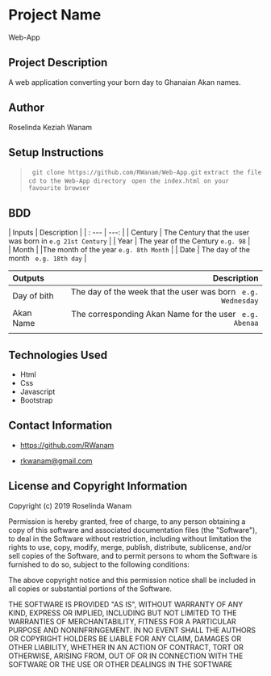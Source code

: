 # Project Name
Web-App

## Project Description
A web application converting your born day to Ghanaian Akan names.

## Author
Roselinda Keziah Wanam


## Setup Instructions
> `` git clone https://github.com/RWanam/Web-App.git``
``extract the file``
`` cd to the Web-App directory``
> `` open the index.html on your favourite browser``


## BDD
| Inputs | Description |
| : ---         |           ---: |
| Century   |  The Century that the user was born in ``e.g 21st Century`` |
| Year      | The year of the Century ``e.g. 98``  |  
| Month       | |The month of the year ``e.g. 8th Month``   |
| Date      | The day of the month `` e.g. 18th day``   |


| Outputs  | Description  |
| :---          |           ---: |
| Day of bith    | The day of the week that the user was born `` e.g. Wednesday``  |
| Akan Name     |   The corresponding Akan Name for the user `` e.g. Abenaa``   |
|       |     |

## Technologies Used
* Html
* Css
* Javascript
* Bootstrap

## Contact Information
* https://github.com/RWanam

* rkwanam@gmail.com

## License and Copyright Information


Copyright (c) 2019 Roselinda Wanam

Permission is hereby granted, free of charge, to any person obtaining a copy of this software and associated documentation files (the "Software"), to deal in the Software without restriction, including without limitation the rights to use, copy, modify, merge, publish, distribute, sublicense, and/or sell copies of the Software, and to permit persons to whom the Software is furnished to do so, subject to the following conditions:

The above copyright notice and this permission notice shall be included in all copies or substantial portions of the Software.

THE SOFTWARE IS PROVIDED "AS IS", WITHOUT WARRANTY OF ANY KIND, EXPRESS OR IMPLIED, INCLUDING BUT NOT LIMITED TO THE WARRANTIES OF MERCHANTABILITY, FITNESS FOR A PARTICULAR PURPOSE AND NONINFRINGEMENT. IN NO EVENT SHALL THE AUTHORS OR COPYRIGHT HOLDERS BE LIABLE FOR ANY CLAIM, DAMAGES OR OTHER LIABILITY, WHETHER IN AN ACTION OF CONTRACT, TORT OR OTHERWISE, ARISING FROM, OUT OF OR IN CONNECTION WITH THE SOFTWARE OR THE USE OR OTHER DEALINGS IN THE SOFTWARE

